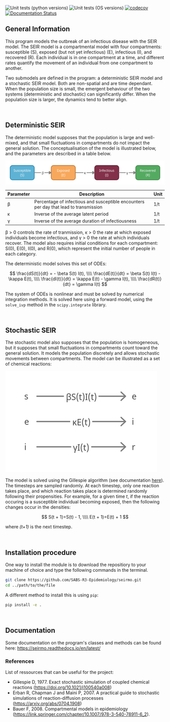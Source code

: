 ![Unit tests (python versions)](https://github.com/SABS-R3-Epidemiology/seirmo/workflows/Unit%20tests%20(python%20versions)/badge.svg)
![Unit tests (OS versions)](https://github.com/SABS-R3-Epidemiology/seirmo/workflows/Unit%20tests%20(OS%20versions)/badge.svg)
[![codecov](https://codecov.io/gh/SABS-R3-Epidemiology/seirmo/branch/main/graph/badge.svg?token=D1P3CMQTDP)](https://codecov.io/gh/SABS-R3-Epidemiology/seirmo)
[![Documentation Status](https://readthedocs.org/projects/seirmo/badge/?version=latest)](https://seirmo.readthedocs.io/en/latest/?badge=latest)

## General Information

This program models the outbreak of an infectious disease with the SEIR model. The SEIR model is a compartmental model with four compartments: susceptible (S), exposed (but not yet infectious) (E), infectious (I), and recovered (R). Each individual is in one compartment at a time, and different rates quantify the movement of an individual from one compartment to another.

Two submodels are defined in the program: a deterministic SEIR model and a stochastic SEIR model. Both are non-spatial and are time dependant. When the population size is small, the emergent behaviour of the two systems (deterministic and stochastic) can significantly differ. When the population size is larger, the dynamics tend to better align.

&nbsp;

## Deterministic SEIR

The deterministic model supposes that the population is large and well-mixed, and that small fluctuations in compartments do not impact the general solution. The conceptualisation of the model is illustrated below, and the parameters are described in a table below.

![SEIR model conceptualisation](./images/SEIR_model.png)

| Parameter     | Description                                                                             | Unit |
| ------------- | --------------------------------------------------------------------------------------- | ---- |
| β             | Percentage of infectious and susceptible encounters per day that lead to transmission   | 1/t  |
| κ             | Inverse of the average latent period                                                    | 1/t  |
| γ             | Inverse of the average duration of infectiousness                                       | 1/t  |

β > 0 controls the rate of tranmission, κ > 0 the rate at which exposed individuals become infectious, and γ > 0 the rate at which individuals recover. The model also requires initial conditions for each compartment: S(0), E(0), I(0), and R(0), which represent the initial number of people in each category.

The deterministic model solves this set of ODEs:

$$
\frac{dS(t)}{dt} = - \beta S(t) I(t), \\\\
\frac{dE(t)}{dt} = \beta S(t) I(t) - \kappa E(t), \\\\
\frac{dI(t)}{dt} = \kappa E(t) - \gamma I(t), \\\\
\frac{dR(t)}{dt} = \gamma I(t)
$$

The system of ODEs is nonlinear and must be solved by numerical integration methods. It is solved here using a forward model, using the `solve_ivp` method in the `scipy.integrate` library.

&nbsp;

## Stochastic SEIR

The stochastic model also supposes that the population is homogeneous, but it supposes that small fluctuations in compartments count toward the general solution. It models the population discretely and allows stochastic movements between compartments. The model can be illustrated as a set of chemical reactions:

![SEIR stochastic model reactions](./images/SEIR_stochastic_reactions.png)

The model is solved using the Gillespie algorithm (see documentation [here](https://en.wikipedia.org/wiki/Gillespie_algorithm)). The timesteps are sampled randomly. At each timestep, only one reaction takes place, and which reaction takes place is determined randomly following their propensities. For example, for a given time _t_, if the reaction occuring is a susceptible individual becoming exposed, then the following changes occur in the densities:

$$
S(t + 1)=S(t) - 1, \\\\
E(t + 1)=E(t) + 1
$$

where _(t+1)_ is the next timestep.

&nbsp;

## Installation procedure

One way to install the module is to download the repositiory to your machine of choice and type the following commands in the terminal.

```bash
git clone https://github.com/SABS-R3-Epidemiology/seirmo.git
cd ../path/to/the/file
```

A different method to install this is using `pip`:

```bash
pip install -e .
```

&nbsp;

## Documentation

Some documentation on the program's classes and methods can be found here: https://seirmo.readthedocs.io/en/latest/

### References

List of ressources that can be useful for the project:

* Gillespie D, 1977. Exact stochastic simulation of coupled chemical reactions (https://doi.org/10.1021/j100540a008)
* Erban R, Chapman J and Maini P, 2007. A practical guide to stochastic simulations of reaction-diffusion processes (https://arxiv.org/abs/0704.1908)
* Bauer F, 2008. Compartmental models in epidemiology (https://link.springer.com/chapter/10.1007/978-3-540-78911-6_2).
